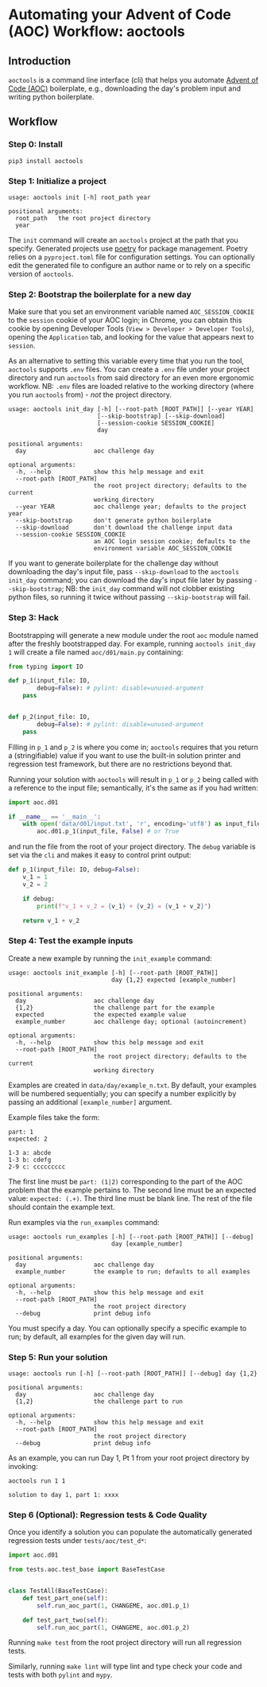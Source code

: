 # Automating your Advent of Code (AOC) Workflow: aoctools

## Introduction

`aoctools` is a command line interface (cli) that helps you automate
[Advent of Code (AOC)](https://adventofcode.com/) boilerplate, e.g., downloading
the day's problem input and writing python boilerplate.

## Workflow

### Step 0: Install

`pip3 install aoctools`

### Step 1: Initialize a project

```text
usage: aoctools init [-h] root_path year

positional arguments:
  root_path   the root project directory
  year
```

The `init` command will create an `aoctools` project at the path that you
specify. Generated projects use [poetry](https://python-poetry.org/) for package
management. Poetry relies on a `pyproject.toml` file for configuration settings.
You can optionally edit the generated file to configure an author name or to
rely on a specific version of `aoctools`.

### Step 2: Bootstrap the boilerplate for a new day

Make sure that you set an environment variable named `AOC_SESSION_COOKIE` to the
`session` cookie of your AOC login; in Chrome, you can obtain this cookie by
opening Developer Tools (`View > Developer > Developer Tools`), opening the
`Application` tab, and looking for the value that appears next to `session`.

As an alternative to setting this variable every time that you run the tool, `aoctools` supports `.env` files. You can create a `.env` file under your
project directory and run `aoctools` from said directory for an even more
ergonomic workflow. NB: `.env` files are loaded relative to the working
directory (where you run `aoctools` from) - *not* the project directory.

```text
usage: aoctools init_day [-h] [--root-path [ROOT_PATH]] [--year YEAR]
                         [--skip-bootstrap] [--skip-download]
                         [--session-cookie SESSION_COOKIE]
                         day

positional arguments:
  day                   aoc challenge day

optional arguments:
  -h, --help            show this help message and exit
  --root-path [ROOT_PATH]
                        the root project directory; defaults to the current
                        working directory
  --year YEAR           aoc challenge year; defaults to the project year
  --skip-bootstrap      don't generate python boilerplate
  --skip-download       don't download the challenge input data
  --session-cookie SESSION_COOKIE
                        an AOC login session cookie; defaults to the
                        environment variable AOC_SESSION_COOKIE
```

If you want to generate boilerplate for the challenge day without downloading
the day's input file, pass `--skip-download` to the `aoctools init_day`
command; you can download the day's input file later by passing
`--skip-bootstrap`; NB: the `init_day` command will not clobber existing
python files, so running it twice without passing `--skip-bootstrap` will fail.

### Step 3: Hack

Bootstrapping will generate a new module under the root `aoc` module named after
the freshly bootstrapped day. For example, running `aoctools init_day 1` will
create a file named `aoc/d01/main.py` containing:

```python
from typing import IO

def p_1(input_file: IO,
        debug=False): # pylint: disable=unused-argument
    pass


def p_2(input_file: IO,
        debug=False): # pylint: disable=unused-argument
    pass

```

Filling in `p_1` and `p_2` is where you come in; `aoctools` requires that
you return a (stringifiable) value if you want to use the built-in solution
printer and regression test framework, but there are no restrictions beyond
that.

Running your solution with `aoctools` will result in `p_1` or `p_2` being
called with a reference to the input file; semantically, it's the same as if
you had written:

```python
import aoc.d01

if __name__ == '__main__':
    with open('data/d01/input.txt', 'r', encoding='utf8') as input_file:
        aoc.d01.p_1(input_file, False) # or True
```

and run the file from the root of your project directory. The `debug` variable
is set via the `cli` and makes it easy to control print output:

```python
def p_1(input_file: IO, debug=False):
    v_1 = 1
    v_2 = 2

    if debug:
        print(f"v_1 + v_2 = {v_1} + {v_2} = {v_1 + v_2}")

    return v_1 + v_2
```

### Step 4: Test the example inputs

Create a new example by running the `init_example` command:

```text
usage: aoctools init_example [-h] [--root-path [ROOT_PATH]]
                             day {1,2} expected [example_number]

positional arguments:
  day                   aoc challenge day
  {1,2}                 the challenge part for the example
  expected              the expected example value
  example_number        aoc challenge day; optional (autoincrement)

optional arguments:
  -h, --help            show this help message and exit
  --root-path [ROOT_PATH]
                        the root project directory; defaults to the current
                        working directory
```

Examples are created in `data/day/example_n.txt`. By default, your examples will
be numbered sequentially; you can specify a number explicitly by passing an
additional `[example_number]` argument.

Example files take the form:

```text
part: 1
expected: 2

1-3 a: abcde
1-3 b: cdefg
2-9 c: ccccccccc
```

The first line must be `part: (1|2)` corresponding to the part of the AOC
problem that the example pertains to. The second line must be an expected
value: `expected: (.+)`. The third line must be blank line. The rest of the file
should contain the example text.

Run examples via the `run_examples` command:

```text
usage: aoctools run_examples [-h] [--root-path [ROOT_PATH]] [--debug]
                             day [example_number]

positional arguments:
  day                   aoc challenge day
  example_number        the example to run; defaults to all examples

optional arguments:
  -h, --help            show this help message and exit
  --root-path [ROOT_PATH]
                        the root project directory
  --debug               print debug info
```

You must specify a day. You can optionally specify a specific example to run;
by default, all examples for the given day will run.

### Step 5: Run your solution

```text
usage: aoctools run [-h] [--root-path [ROOT_PATH]] [--debug] day {1,2}

positional arguments:
  day                   aoc challenge day
  {1,2}                 the challenge part to run

optional arguments:
  -h, --help            show this help message and exit
  --root-path [ROOT_PATH]
                        the root project directory
  --debug               print debug info
```

As an example, you can run Day 1, Pt 1 from your root project directory by
invoking:

```text
aoctools run 1 1

solution to day 1, part 1: xxxx
```

### Step 6 (Optional): Regression tests & Code Quality

Once you identify a solution you can populate the automatically generated
regression tests under `tests/aoc/test_d*`:

```python
import aoc.d01

from tests.aoc.test_base import BaseTestCase


class TestAll(BaseTestCase):
    def test_part_one(self):
        self.run_aoc_part(1, CHANGEME, aoc.d01.p_1)

    def test_part_two(self):
        self.run_aoc_part(1, CHANGEME, aoc.d01.p_2)
```

Running `make test` from the root project directory will run all regression
tests.

Similarly, running `make lint` will type lint and type check your code and
tests with both `pylint` and `mypy`.
